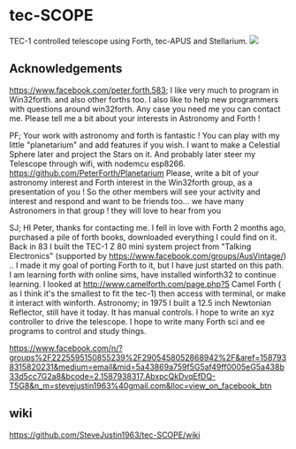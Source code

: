 # tec-SCOPE
TEC-1 controlled telescope using Forth, tec-APUS and Stellarium.
![](https://github.com/SteveJustin1963/tec-SCOPE/blob/master/pics/scope-steps1.png)

## Acknowledgements
https://www.facebook.com/peter.forth.583; I like very much to program in Win32forth. and also other forths too. I also like to help new programmers with questions around win32forth. Any case you need me you can contact me. Please tell me a bit about your interests in Astronomy and Forth !

PF; Your work with astronomy and forth is fantastic ! You can play with my little "planetarium" and add features if you wish. I want to make a Celestial Sphere later and project the Stars on it. And probably later steer my Telescope through wifi, with nodemcu esp8266. https://github.com/PeterForth/Planetarium Please, write a bit of your  astronomy interest and Forth interest in the Win32forth group, as a presentation of you ! So the other members will see your activity and interest  and respond and want to be friends too... we have many Astronomers in that group ! they will love to hear from you

SJ; HI Peter, thanks for contacting me. I fell in love with Forth 2 months ago, purchased a pile of forth books, downloaded everything I could find on it. Back in 83 I built the TEC-1 Z 80 mini system project from "Talking Electronics" (supported by  https://www.facebook.com/groups/AusVintage/) .. I made it my goal of porting Forth to it, but I have just started on this path. I am learning forth with online sims, have installed winforth32 to continue learning. I looked at http://www.camelforth.com/page.php?5 Camel Forth ( as I think it's the smallest to fit the tec-1) then access with terminal, or make it interact with winforth. Astronomy; in 1975 I built a 12.5 inch Newtonian Reflector, still have it today. It has manual controls. I hope to write an xyz controller to drive the telescope. I hope to write many Forth sci and ee programs to control and study things.

https://www.facebook.com/n/?groups%2F2225595150855239%2F2905458052868942%2F&aref=1587938315820231&medium=email&mid=5a43869a759f5G5af49ff0005eG5a438b33d5cc7G2a8&bcode=2.1587938317.AbxpcQkDvqEfDQ-T5G8&n_m=stevejustin1963%40gmail.com&lloc=view_on_facebook_btn


## wiki
https://github.com/SteveJustin1963/tec-SCOPE/wiki
